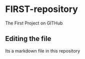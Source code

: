 # FIRST-repository
The First Project on GITHub
## Editing the file
Its a markdown file in this repository
